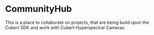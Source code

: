 # CommunityHub
This is a place to collaborate on projects, that are being build upon the Cubert SDK and work with Cubert Hyperspectral Cameras. 

